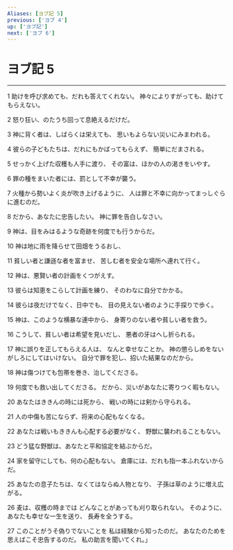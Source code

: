 ```yaml
---
Aliases: [ヨブ記 5]
previous: ['ヨブ 4']
up: ['ヨブ記']
next: ['ヨブ 6']
---
```

# ヨブ記 5

***




1 
助けを呼び求めても、だれも答えてくれない。 神々によりすがっても、助けてもらえない。 



2 
怒り狂い、のたうち回って息絶えるだけだ。 



3 
神に背く者は、しばらくは栄えても、 思いもよらない災いにみまわれる。 



4 
彼らの子どもたちは、だれにもかばってもらえず、 簡単にだまされる。 



5 
せっかく上げた収穫も人手に渡り、 その富は、ほかの人の渇きをいやす。 



6 
罪の種をまいた者には、罰として不幸が襲う。 



7 
火種から勢いよく炎が吹き上げるように、 人は罪と不幸に向かってまっしぐらに進むのだ。 



8 
だから、あなたに忠告したい。 神に罪を告白しなさい。 



9 
神は、目をみはるような奇跡を何度でも行うからだ。 



10 
神は地に雨を降らせて田畑をうるおし、 



11 
貧しい者と謙遜な者を富ませ、 苦しむ者を安全な場所へ連れて行く。 



12 
神は、悪賢い者の計画をくつがえす。 



13 
彼らは知恵をこらして計画を練り、 そのわなに自分でかかる。 



14 
彼らは夜だけでなく、日中でも、 目の見えない者のように手探りで歩く。 



15 
神は、このような横暴な連中から、 身寄りのない者や貧しい者を救う。 



16 
こうして、貧しい者は希望を見いだし、 悪者の牙はへし折られる。 



17 
神に誤りを正してもらえる人は、 なんと幸せなことか。 神の懲らしめをないがしろにしてはいけない。 自分で罪を犯し、招いた結果なのだから。 



18 
神は傷つけても包帯を巻き、治してくださる。 



19 
何度でも救い出してくださる。 だから、災いがあなたに寄りつく暇もない。 



20 
あなたはききんの時には死から、 戦いの時には剣から守られる。 



21 
人の中傷も苦にならず、将来の心配もなくなる。 



22 
あなたは戦いもききんも心配する必要がなく、 野獣に襲われることもない。 



23 
どう猛な野獣は、あなたと平和協定を結ぶからだ。 



24 
家を留守にしても、何の心配もない。 倉庫には、だれも指一本ふれないからだ。 



25 
あなたの息子たちは、なくてはならぬ人物となり、 子孫は草のように増え広がる。 



26 
麦は、収穫の時までは どんなことがあっても刈り取られない。 そのように、あなたも幸せな一生を送り、 長寿を全うする。 



27 
このことがうそ偽りでないことを 私は経験から知ったのだ。 あなたのためを思えばこそ忠告するのだ。 私の助言を聞いてくれ。」
